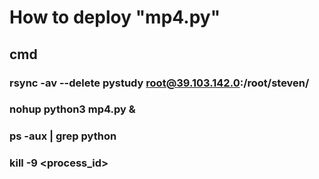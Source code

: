 # How to deploy "mp4.py"


## cmd

### rsync -av --delete pystudy root@39.103.142.0:/root/steven/
### nohup python3 mp4.py &
### ps -aux | grep python
### kill -9 <process_id>

